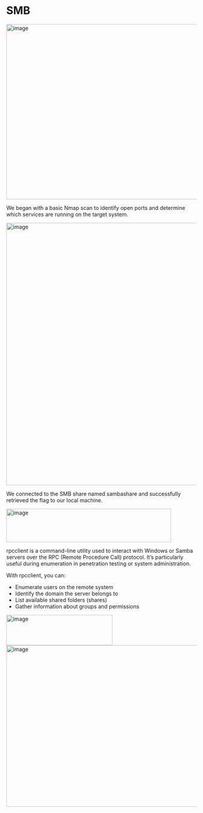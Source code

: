 # SMB

<img width="1034" height="462" alt="image" src="https://github.com/user-attachments/assets/59e9ad79-2ffb-446a-b932-1fae611bb035" />

We began with a basic Nmap scan to identify open ports and determine which services are running on the target system.

<img width="1046" height="692" alt="image" src="https://github.com/user-attachments/assets/de61ffcd-3638-4caf-b147-c0e271cc8630" />

We connected to the SMB share named sambashare and successfully retrieved the flag to our local machine.

<img width="436" height="88" alt="image" src="https://github.com/user-attachments/assets/de78ec9c-4f2c-44ff-b99b-273b4a22ab1c" />

rpcclient is a command-line utility used to interact with Windows or Samba servers over the RPC (Remote Procedure Call) protocol. It’s particularly useful during enumeration in penetration testing or system administration.

With rpcclient, you can:

 - Enumerate users on the remote system
 - Identify the domain the server belongs to
 - List available shared folders (shares)
 - Gather information about groups and permissions

<img width="281" height="80" alt="image" src="https://github.com/user-attachments/assets/c58d861e-0c67-4253-abec-a2e962cdded7" />


<img width="1033" height="426" alt="image" src="https://github.com/user-attachments/assets/0fbf09b8-c2c3-4528-875d-42758b1aa59d" />

